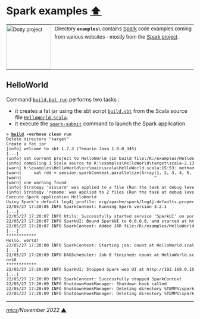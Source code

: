 # <span id="top">Spark examples</span> <span style="size:30%;"><a href="../README.md">⬆</a></span>

<table style="font-family:Helvetica,Arial;font-size:14px;line-height:1.6;">
  <tr>
  <td style="border:0;padding:0 10px 0 0;min-width:120px;">
    <a href="https://spark.apache.org/" rel="external"><img style="border:0;width:120px;" src="https://spark.apache.org/images/spark-logo-trademark.png" alt="Dotty project" /></a>
  </td>
  <td style="border:0;padding:0;vertical-align:text-top;">
    Directory <strong><code>examples\</code></strong> contains <a href="https://spark.apache.org/" rel="external">Spark</a> code examples coming from various websites - mostly from the <a href="https://spark.apache.org/" rel="external">Spark project</a>.
  </td>
  </tr>
</table>

## <span id="helloworld">HelloWorld</span>

Command [`build.bat run`](./HelloWorld/build.bat) performs two tasks :
- it creates a fat jar using the sbt script [`build.sbt`](./HelloWorld/build.sbt) from the Scala source file [`HelloWorld.scala`](./HelloWorld/src/main/scala/HelloWorld.scala).
- it execute the [`spark-submit`](https://spark.apache.org/docs/latest/submitting-applications.html) command to launch the Spark application.

<pre style="font-size:80%;">
<b>&gt; <a href="./HelloWorld/build.bat">build</a> -verbose clean run</b>
Delete directory "target"
Create a fat jar
[info] welcome to sbt 1.7.3 (Temurin Java 1.8.0_345)
[...]
[info] set current project to HelloWorld (in build file:/K:/examples/HelloWorld/)
[info] compiling 1 Scala source to K:\examples\HelloWorld\target\scala-2.13\classes ...
[warn] K:\examples\HelloWorld\src\main\scala\HelloWorld.scala:15:53: method copyArrayToImmutableIndexedSeq in class LowPriorityImplicits2 is deprecated (since 2.13.0): Implicit conversions from Array to immutable.IndexedSeq are implemented by copying; Use the more efficient non-copying ArraySeq.unsafeWrapArray or an explicit toIndexedSeq call
[warn]     val rdd = session.sparkContext.parallelize(Array(1, 2, 3, 4, 5, 6, 7, 8, 9, 10))
[warn]                                                     ^
[warn] one warning found
[info] Strategy 'discard' was applied to a file (Run the task at debug level to see details)
[info] Strategy 'rename' was applied to 2 files (Run the task at debug level to see details)
Execute Spark application HelloWorld
Using Spark's default log4j profile: org/apache/spark/log4j-defaults.properties
22/05/27 17:20:05 INFO SparkContext: Running Spark version 3.2.1
[...]
22/05/27 17:20:07 INFO Utils: Successfully started service 'SparkUI' on port 4040.
22/05/27 17:20:07 INFO SparkUI: Bound SparkUI to 0.0.0.0, and started at http://192.168.0.100:4040
22/05/27 17:20:07 INFO SparkContext: Added JAR file:/K:/examples/HelloWorld/target/scala-2.13/HelloWorld-assembly-0.1.0.jar at spark://192.168.0.100:50076/jars/HelloWorld-assembly-0.1.0.jar with timestamp 1653664805164
[...]
************
Hello, world!
22/05/27 17:20:08 INFO SparkContext: Starting job: count at HelloWorld.scala:16
[...]
22/05/27 17:20:09 INFO DAGScheduler: Job 0 finished: count at HelloWorld.scala:16, took 0.827669 s
n=10
************
22/05/27 17:20:09 INFO SparkUI: Stopped Spark web UI at http://192.168.0.100:4040
[...]
22/05/27 17:20:09 INFO SparkContext: Successfully stopped SparkContext
22/05/27 17:20:09 INFO ShutdownHookManager: Shutdown hook called
22/05/27 17:20:09 INFO ShutdownHookManager: Deleting directory %TEMP%\spark-fa798b49-b8a6-4cc2-bda1-70c37e7b488f
22/05/27 17:20:09 INFO ShutdownHookManager: Deleting directory %TEMP%\spark-4959fb8e-afdc-43bc-8748-143e7d29ea16
</pre>

***

*[mics](https://lampwww.epfl.ch/~michelou/)/November 2022* [**&#9650;**](#top)
<span id="bottom">&nbsp;</span>

<!-- link refs -->
